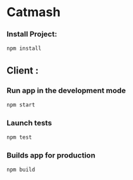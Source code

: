 # Catmash

### Install Project:

```Bash
npm install
```

## Client :

### Run app in the development mode

```Bash
npm start
```

### Launch tests

```Bash
npm test
```

### Builds app for production

```Bash
npm build
```
